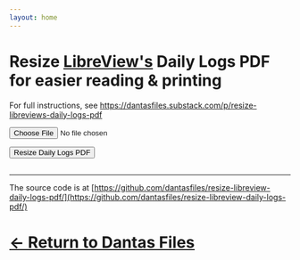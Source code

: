 ```yaml
---
layout: home
---
```

# Resize [LibreView's](https://www.libreview.com/) Daily Logs PDF for easier reading & printing

For full instructions, see https://dantasfiles.substack.com/p/resize-libreviews-daily-logs-pdf
  
<input type="file" id="pdfInput" accept="application/pdf">

<button onclick="convertPdf()">Resize Daily Logs PDF</button>

## <a id="downloadLink" style="display: none;" download="output.pdf">Download resized Daily Logs PDF</a>

***

The source code is at [https://github.com/dantasfiles/resize-libreview-daily-logs-pdf/](https://github.com/dantasfiles/resize-libreview-daily-logs-pdf/)

# [← Return to Dantas Files](https://dantasfiles.com/)

<script src="https://cdn.jsdelivr.net/npm/pdf-lib@1.17.1/dist/pdf-lib.min.js"></script>
<script src="resize-libreview-daily-logs-pdf.js"></script>

